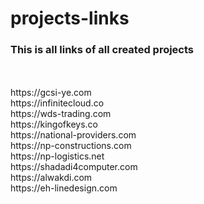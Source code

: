 # projects-links

### This is all links of all created projects
<br>
<br>https://gcsi-ye.com
<br>https://infinitecloud.co
<br>https://wds-trading.com
<br>https://kingofkeys.co
<br>https://national-providers.com
<br>https://np-constructions.com
<br>https://np-logistics.net
<br>https://shadadi4computer.com
<br>https://alwakdi.com
<br>https://eh-linedesign.com
